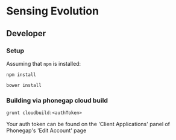 # Sensing Evolution

## Developer

### Setup

Assuming that `npm` is installed:

    npm install

    bower install

### Building via phonegap cloud build

    grunt cloudbuild:<authToken>

Your auth token can be found on the 'Client Applications' panel of Phonegap's 'Edit Account' page
